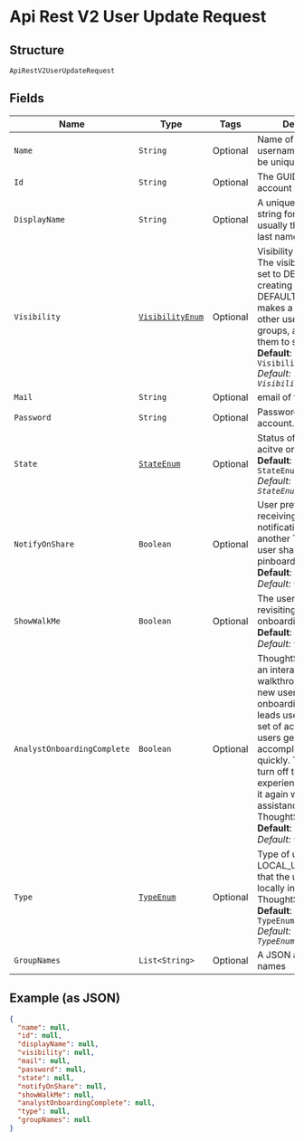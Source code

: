 
# Api Rest V2 User Update Request

## Structure

`ApiRestV2UserUpdateRequest`

## Fields

| Name | Type | Tags | Description | Getter | Setter |
|  --- | --- | --- | --- | --- | --- |
| `Name` | `String` | Optional | Name of the user. The username string must be unique. | String getName() | setName(String name) |
| `Id` | `String` | Optional | The GUID of the user account to query. | String getId() | setId(String id) |
| `DisplayName` | `String` | Optional | A unique display name string for the user, usually their first and last name. | String getDisplayName() | setDisplayName(String displayName) |
| `Visibility` | [`VisibilityEnum`](/doc/models/visibility-enum.md) | Optional | Visibility of the user. The visibility attribute is set to DEFAULT when creating a user. The DEFAULT attribute makes a user visible to other users and user groups, and thus allows them to share objects.<br>**Default**: `VisibilityEnum.DEFAULT`<br>*Default: `VisibilityEnum.DEFAULT`* | VisibilityEnum getVisibility() | setVisibility(VisibilityEnum visibility) |
| `Mail` | `String` | Optional | email of the user | String getMail() | setMail(String mail) |
| `Password` | `String` | Optional | Password for the user account. | String getPassword() | setPassword(String password) |
| `State` | [`StateEnum`](/doc/models/state-enum.md) | Optional | Status of user account. acitve or inactive.<br>**Default**: `StateEnum.ACTIVE`<br>*Default: `StateEnum.ACTIVE`* | StateEnum getState() | setState(StateEnum state) |
| `NotifyOnShare` | `Boolean` | Optional | User preference for receiving email notifications when another ThoughtSpot user shares answers or pinboards.<br>**Default**: `true`<br>*Default: `true`* | Boolean getNotifyOnShare() | setNotifyOnShare(Boolean notifyOnShare) |
| `ShowWalkMe` | `Boolean` | Optional | The user preference for revisiting the onboarding experience.<br>**Default**: `true`<br>*Default: `true`* | Boolean getShowWalkMe() | setShowWalkMe(Boolean showWalkMe) |
| `AnalystOnboardingComplete` | `Boolean` | Optional | ThoughtSpot provides an interactive guided walkthrough to onboard new users. The onboarding experience leads users through a set of actions to help users get started and accomplish their tasks quickly. The users can turn off the Onboarding experience and access it again when they need assistance with the ThoughtSpot UI.<br>**Default**: `true`<br>*Default: `true`* | Boolean getAnalystOnboardingComplete() | setAnalystOnboardingComplete(Boolean analystOnboardingComplete) |
| `Type` | [`TypeEnum`](/doc/models/type-enum.md) | Optional | Type of user. LOCAL_USER indicates that the user is created locally in the ThoughtSpot system.<br>**Default**: `TypeEnum.LOCAL_USER`<br>*Default: `TypeEnum.LOCAL_USER`* | TypeEnum getType() | setType(TypeEnum type) |
| `GroupNames` | `List<String>` | Optional | A JSON array of group names | List<String> getGroupNames() | setGroupNames(List<String> groupNames) |

## Example (as JSON)

```json
{
  "name": null,
  "id": null,
  "displayName": null,
  "visibility": null,
  "mail": null,
  "password": null,
  "state": null,
  "notifyOnShare": null,
  "showWalkMe": null,
  "analystOnboardingComplete": null,
  "type": null,
  "groupNames": null
}
```

